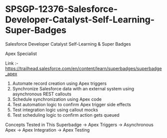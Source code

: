 # SPSGP-12376-Salesforce-Developer-Catalyst-Self-Learning-Super-Badges
Salesforce Developer Catalyst Self-Learning &amp; Super Badges

Apex Specialist

Link :- https://trailhead.salesforce.com/en/content/learn/superbadges/superbadge_apex

1. Automate record creation using Apex triggers
2. Synchronize Salesforce data with an external system using asynchronous REST callouts
3. Schedule synchronization using Apex code
4. Test automation logic to confirm Apex trigger side effects
5. Test integration logic using callout mocks
6. Test scheduling logic to confirm action gets queued

Concepts Tested in This Superbadge
-> Apex Triggers
-> Asynchronous Apex
-> Apex Integration
-> Apex Testing
